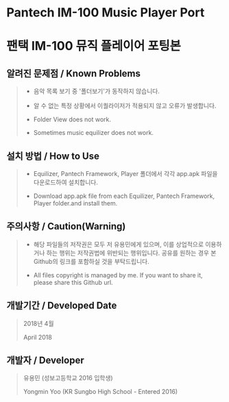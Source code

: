 # Pantech IM-100 Music Player Port

# 팬택 IM-100 뮤직 플레이어 포팅본

## 알려진 문제점 / Known Problems

> - 음악 목록 보기 중 '폴더보기'가 동작하지 않습니다.
>
> - 알 수 없는 특정 상황에서 이퀄라이저가 적용되지 않고 오류가 발생합니다.
>
> - Folder View does not work.
>
> - Sometimes music equilizer does not work.

## 설치 방법 / How to Use

> - Equilizer, Pantech Framework, Player 폴더에서 각각 app.apk 파일을 다운로드하여 설치합니다.
>
> - Download app.apk file from each Equilizer, Pantech Framework, Player folder.and install them.

## 주의사항 / Caution(Warning)

> - 해당 파일들의 저작권은 모두 저 유용민에게 있으며, 이를 상업적으로 이용하거나 하는 행위는 저작권법에 위반되는 행위입니다. 공유를 원하는 경우 본 Github의 링크를 포함하실 것을 부탁드립니다.
>
> - All files copyright is  managed by me. If you want to share it, please share this Github url.

## 개발기간 / Developed Date

> 2018년 4월
>
> April 2018

## 개발자 / Developer

> 유용민 (성보고등학교 2016 입학생)
>
> Yongmin Yoo (KR Sungbo High School - Entered 2016)
